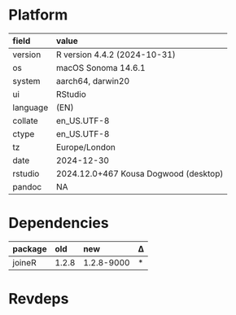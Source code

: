 # Platform

|field    |value                                 |
|:--------|:-------------------------------------|
|version  |R version 4.4.2 (2024-10-31)          |
|os       |macOS Sonoma 14.6.1                   |
|system   |aarch64, darwin20                     |
|ui       |RStudio                               |
|language |(EN)                                  |
|collate  |en_US.UTF-8                           |
|ctype    |en_US.UTF-8                           |
|tz       |Europe/London                         |
|date     |2024-12-30                            |
|rstudio  |2024.12.0+467 Kousa Dogwood (desktop) |
|pandoc   |NA                                    |

# Dependencies

|package |old   |new        |Δ  |
|:-------|:-----|:----------|:--|
|joineR  |1.2.8 |1.2.8-9000 |*  |

# Revdeps

